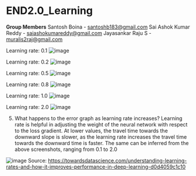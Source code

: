 # END2.0_Learning

**Group Members**
Santosh Boina - santoshb183@gmail.com
Sai Ashok Kumar Reddy - saiashokumareddy@gmail.com
Jayasankar Raju S - muralis2raj@gmail.com


Learning rate: 0.1
![image](https://user-images.githubusercontent.com/28112776/118125070-7f8f6d00-b3c4-11eb-8acd-4ff8f8e093d2.png)

Learning rate: 0.2
![image](https://user-images.githubusercontent.com/28112776/118125132-92a23d00-b3c4-11eb-9171-9f6c6b849e37.png)


Learning rate: 0.5
![image](https://user-images.githubusercontent.com/28112776/118125002-68507f80-b3c4-11eb-9d3b-f685e64ccb5f.png)

Learning rate: 0.8
![image](https://user-images.githubusercontent.com/28112776/118125182-a51c7680-b3c4-11eb-83b2-4371068da76e.png)


Learning rate: 1.0
![image](https://user-images.githubusercontent.com/28112776/118124507-ae591380-b3c3-11eb-8c34-7e095c1579a1.png)

Learning rate: 2.0
![image](https://user-images.githubusercontent.com/28112776/118125288-c715f900-b3c4-11eb-993b-78230459e8c8.png)

5. What happens to the error graph as learning rate increases?
Learning rate is helpful in adjusting the weight of the neural network with respect to the loss gradient. At lower values, the travel time towards the downward slope is slower, as the learning rate increases the travel time towards the downward time is faster. The same can be inferred from the above screenshots, ranging from 0.1 to 2.0

![image](https://user-images.githubusercontent.com/28112776/118125811-7521a300-b3c5-11eb-8617-e00d118b8b14.png)
Source:
https://towardsdatascience.com/understanding-learning-rates-and-how-it-improves-performance-in-deep-learning-d0d4059c1c10

